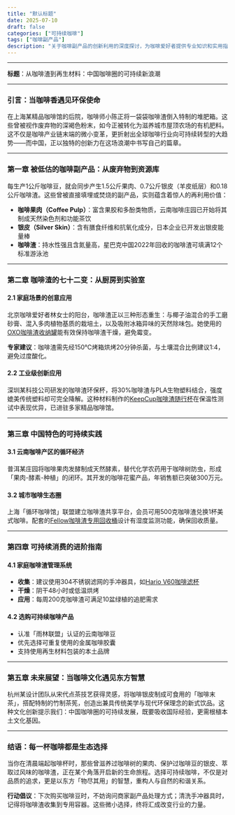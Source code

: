 ```yaml
---
title: "默认标题"
date: 2025-07-10
draft: false
categories: ["可持续咖啡"]
tags: ["咖啡副产品"]
description: "关于咖啡副产品的创新利用的深度探讨，为咖啡爱好者提供专业知识和实用指南。"
---
```


---
**标题**：从咖啡渣到再生材料：中国咖啡圈的可持续新浪潮

---

### 引言：当咖啡香遇见环保使命
在上海某精品咖啡馆的后院，咖啡师小陈正将一袋袋咖啡渣倒入特制的堆肥箱。这些曾被视作废弃物的深褐色粉末，如今正被转化为滋养城市屋顶农场的有机肥料。这不仅是咖啡产业链末端的微小变革，更折射出全球咖啡行业向可持续转型的大趋势——而中国，正以独特的创新力在这场浪潮中书写自己的篇章。

---

### 第一章 被低估的咖啡副产品：从废弃物到资源库
每生产1公斤咖啡豆，就会同步产生1.5公斤果肉、0.7公斤银皮（羊皮纸层）和0.18公斤咖啡渣。这些曾被直接填埋或焚烧的副产品，实则蕴含着惊人的再利用价值：

- **咖啡果肉（Coffee Pulp）**：富含果胶和多酚类物质，云南咖啡庄园已开始将其制成天然染色剂和功能茶饮
- **银皮（Silver Skin）**：含有膳食纤维和抗氧化成分，日本企业已开发出银皮能量棒
- **咖啡渣**：持水性强且含氮量高，星巴克中国2022年回收的咖啡渣可填满12个标准游泳池

---

### 第二章 咖啡渣的七十二变：从厨房到实验室
#### 2.1 家庭场景的创意应用
北京咖啡爱好者林女士的阳台，咖啡渣正以三种形态重生：与椰子油混合的手工磨砂膏、混入多肉植物基质的栽培土，以及吸附冰箱异味的天然除味包。她使用的[OXO咖啡渣收纳罐](https://www.amazon.com/s?k=OXO%E5%92%96%E5%95%A1%E6%B8%A3%E6%94%B6%E7%BA%B3%E7%BD%90&tag=coffeeprism-20)能有效保持咖啡渣干燥，避免霉变。

**专家建议**：咖啡渣需先经150℃烤箱烘烤20分钟杀菌，与土壤混合比例建议1:4，避免过度酸化。

#### 2.2 工业级创新应用
深圳某科技公司研发的咖啡渣环保杯，将30%咖啡渣与PLA生物塑料结合，强度媲美传统塑料却可完全降解。这种材料制作的[KeepCup咖啡渣随行杯](https://www.amazon.com/s?k=KeepCup%E5%92%96%E5%95%A1%E6%B8%A3%E9%9A%8F%E8%A1%8C%E6%9D%AF&tag=coffeeprism-20)在保温性测试中表现优异，已进驻多家精品咖啡馆。

---

### 第三章 中国特色的可持续实践
#### 3.1 云南咖啡产区的循环经济
普洱某庄园将咖啡果肉发酵制成天然酵素，替代化学农药用于咖啡树防虫，形成「果肉-酵素-种植」的闭环。其开发的咖啡花蜜产品，年销售额已突破300万元。

#### 3.2 城市咖啡生态圈
上海「循环咖啡馆」联盟建立咖啡渣共享平台，会员可用500克咖啡渣兑换1杯美式咖啡。配套的[Fellow咖啡渣专用回收桶](https://www.amazon.com/s?k=Fellow%E5%92%96%E5%95%A1%E6%B8%A3%E4%B8%93%E7%94%A8%E5%9B%9E%E6%94%B6%E6%A1%B6&tag=coffeeprism-20)设计有湿度监测功能，确保回收质量。

---

### 第四章 可持续消费的进阶指南
#### 4.1 家庭咖啡渣管理系统
- **收集**：建议使用304不锈钢滤网的手冲器具，如[Hario V60咖啡滤杯](https://www.amazon.com/s?k=Hario%20V60%E5%92%96%E5%95%A1%E6%BB%A4%E6%9D%AF&tag=coffeeprism-20)
- **干燥**：阴干48小时或低温烘烤
- **应用**：每周200克咖啡渣可满足10盆绿植的追肥需求

#### 4.2 选购可持续咖啡产品
- 认准「雨林联盟」认证的云南咖啡豆
- 优先选择可重复使用的金属咖啡胶囊
- 支持使用再生材料包装的本土品牌

---

### 第五章 未来展望：当咖啡文化遇见东方智慧
杭州某设计团队从宋代点茶技艺获得灵感，将咖啡银皮制成可食用的「咖啡末茶」，搭配特制的竹制茶筅，创造出兼具传统美学与现代环保理念的新式饮品。这种文化创新提示我们：中国咖啡圈的可持续发展，既要吸收国际经验，更需根植本土文化基因。

---

### 结语：每一杯咖啡都是生态选择
当你在清晨端起咖啡杯时，那些曾滋养过咖啡树的果肉、保护过咖啡豆的银皮、萃取过风味的咖啡渣，正在某个角落开启新的生命旅程。选择可持续咖啡，不仅是对品质的追求，更是以东方「物尽其用」的智慧，重构人与自然的和谐关系。

**行动倡议**：下次购买咖啡豆时，不妨询问商家副产品处理方式；清洗手冲器具时，记得将咖啡渣收集到专用容器。这些微小选择，终将汇成改变行业的力量。